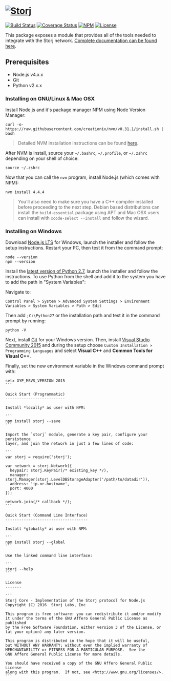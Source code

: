[![Storj](https://avatars3.githubusercontent.com/u/6308081?v=3&s=200)](http://storj.github.io/core)
==============

[![Build Status](https://img.shields.io/travis/Storj/core.svg?style=flat-square)](https://travis-ci.org/Storj/core)
[![Coverage Status](https://img.shields.io/coveralls/Storj/core.svg?style=flat-square)](https://coveralls.io/r/Storj/core)
[![NPM](https://img.shields.io/npm/v/storj.svg?style=flat-square)](https://www.npmjs.com/package/storj)
[![License](https://img.shields.io/badge/license-AGPL3.0-blue.svg?style=flat-square)](https://raw.githubusercontent.com/Storj/core/master/LICENSE)

This package exposes a module that provides all of the tools needed to
integrate with the Storj network. [Complete documentation can be found here](http://storj.github.io/core).

Prerequisites
-------------

* Node.js v4.x.x
* Git
* Python v2.x.x

### Installing on GNU/Linux & Mac OSX

Install Node.js and it's package manager NPM using Node Version Manager:

```
curl -o- https://raw.githubusercontent.com/creationix/nvm/v0.31.1/install.sh | bash
```

> Detailed NVM installation instructions can be found [here](https://github.com/creationix/nvm#install-script).

After NVM is install, source your `~/.bashrc`, `~/.profile`, or `~/.zshrc`
depending on your shell of choice:

```
source ~/.zshrc
```

Now that you can call the `nvm` program, install Node.js (which comes with NPM):

```
nvm install 4.4.4
```

> You'll also need to make sure you have a C++ compiler installed before
> proceeding to the next step. Debian based distributions can install the
> `build-essential` package using APT and Mac OSX users can install with
> `xcode-select --install` and follow the wizard.

### Installing on Windows

Download [Node.js LTS](https://nodejs.org/en/download/) for Windows, launch the
installer and follow the setup instructions. Restart your PC, then test it from
the command prompt:

```
node --version
npm --version
```

Install the [latest version of Python 2.7](https://www.python.org/ftp/python/2.7.11/python-2.7.11.amd64.msi),
launch the installer and follow the instructions. To use Python from the shell
and add it to the system you have to add the path in "System Variables":

Navigate to:

```
Control Panel > System > Advanced System Settings > Environment Variables > System Variables > Path > Edit
```

Then add `;C:\Python27` or the installation path and test it in the command
prompt by running:

```
python -V
```

Next, install [Git](https://git-for-windows.github.io/) for your Windows
version. Then, install [Visual Studio Community 2015](https://www.visualstudio.com/)
and during the setup choose `Custom Installation > Programming Languages` and
select **Visual C++** and **Common Tools for Visual C++**.

Finally, set the new environment variable in the Windows command prompt with:

````
setx GYP_MSVS_VERSION 2015
```

Quick Start (Programmatic)
--------------------------

Install *locally* as user with NPM:

```
npm install storj --save
```

Import the `storj` module, generate a key pair, configure your persistence
layer, and join the network in just a few lines of code:

```
var storj = require('storj');

var network = storj.Network({
  keypair: storj.KeyPair(/* existing_key */),
  manager: storj.Manager(storj.LevelDBStorageAdapter('/path/to/datadir')),
  address: 'ip.or.hostname',
  port: 4000
});

network.join(/* callback */);
```

Quick Start (Command Line Interface)
------------------------------------

Install *globally* as user with NPM:

```
npm install storj --global
```

Use the linked command line interface:

```
storj --help
```

License
-------

```
Storj Core - Implementation of the Storj protocol for Node.js
Copyright (C) 2016  Storj Labs, Inc

This program is free software: you can redistribute it and/or modify
it under the terms of the GNU Affero General Public License as published
by the Free Software Foundation, either version 3 of the License, or
(at your option) any later version.

This program is distributed in the hope that it will be useful,
but WITHOUT ANY WARRANTY; without even the implied warranty of
MERCHANTABILITY or FITNESS FOR A PARTICULAR PURPOSE.  See the
GNU Affero General Public License for more details.

You should have received a copy of the GNU Affero General Public License
along with this program.  If not, see <http://www.gnu.org/licenses/>.
```
